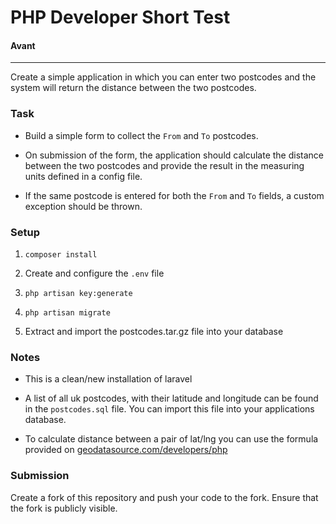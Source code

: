 # PHP Developer Short Test
#### Avant

------

Create a simple application in which you can enter two postcodes and the system will return the distance between the two postcodes.

### Task

- Build a simple form to collect the `From` and `To` postcodes.
  
- On submission of the form, the application should calculate the distance between the two postcodes and provide the
  result in the measuring units defined in a config file.
  
- If the same postcode is entered for both the `From` and `To` fields, a custom exception should be thrown.

### Setup

1. `composer install`

2. Create and configure the `.env` file 

3. `php artisan key:generate`

4. `php artisan migrate`

5. Extract and import the postcodes.tar.gz file into your database

### Notes
- This is a clean/new installation of laravel

- A list of all uk postcodes, with their latitude and longitude can be found in the `postcodes.sql` file.
  You can import this file into your applications database.

- To calculate distance between a pair of lat/lng you can use the formula provided on
  [geodatasource.com/developers/php](https://www.geodatasource.com/developers/php)

### Submission
Create a fork of this repository and push your code to the fork. Ensure that the fork is publicly visible.
